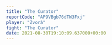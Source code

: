```yaml
---
title: "The Curator"
reportCode: "AP9VBgb76dTW3Fxj"
player: "Zvorà"
fight: "The Curator"
date: 2021-08-30T19:10:09.637000+00:00
---
```

